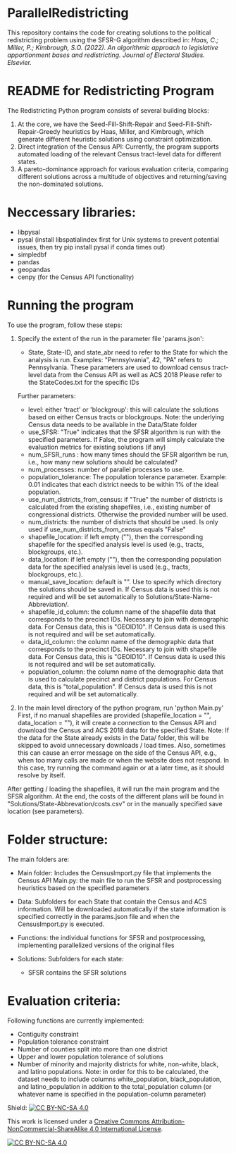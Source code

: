 # ParallelRedistricting
This repository contains the code for creating solutions to the political redistricting problem using the SFSR-G algorithm described in: *Haas, C.; Miller, P.; Kimbrough, S.O. (2022). An algorithmic approach to legislative apportionment bases and redistricting. Journal of Electoral Studies. Elsevier.* 

# README for Redistricting Program

The Redistricting Python program consists of several building blocks:
1) At the core, we have the Seed-Fill-Shift-Repair and Seed-Fill-Shift-Repair-Greedy heuristics by Haas, Miller, and Kimbrough, which generate different heuristic solutions using constraint optimization.
2) Direct integration of the Census API: Currently, the program supports automated loading of the relevant Census tract-level data for different states.
3) A pareto-dominance approach for various evaluation criteria, comparing different solutions across a multitude of objectives and returning/saving the non-dominated solutions.

# Neccessary libraries:
- libpysal
- pysal (install libspatialindex first for Unix systems to prevent potential issues, then try pip install pysal if conda times out)
- simpledbf
- pandas
- geopandas
- cenpy (for the Census API functionality)

# Running the program
To use the program, follow these steps:
1. Specify the extent of the run in the parameter file 'params.json':
	- State, State-ID, and state_abr need to refer to the State for which the analysis is run. Examples: "Pennsylvania", 42, "PA" refers to Pennsylvania. 
	These parameters are used to download census tract-level data from the Census API as well as ACS 2018
	Please refer to the StateCodes.txt for the specific IDs
	
	Further parameters: 
	- level: either 'tract' or 'blockgroup': this will calculate the solutions based on either Census tracts or blockgroups. Note: the underlying Census data needs to be available in the Data/State folder
	- use_SFSR: "True" indicates that the SFSR algorithm is run with the specified parameters. If False, the program will simply calculate the evaluation metrics for existing solutions (if any)
	- num_SFSR_runs : how many times should the SFSR algorithm be run, i.e., how many new solutions should be calculated? 
	- num_processes: number of parallel processes to use. 
	- population_tolerance: The population tolerance parameter. Example: 0.01 indicates that each district needs to be within 1% of the ideal population.
	- use_num_districts_from_census: if "True" the number of districts is calculated from the existing shapefiles, i.e., existing number of congressional districts. Otherwise the provided number will be used.
	- num_districts: the number of districts that should be used. Is only used if use_num_districts_from_census equals "False"
	- shapefile_location: if left empty (""), then the corresponding shapefile for the specified analysis level is used (e.g., tracts, blockgroups, etc.). 
	- data_location: if left empty (""), then the corresponding population data for the specified analysis level is used (e.g., tracts, blockgroups, etc.). 
	- manual_save_location: default is "". Use to specify which directory the solutions should be saved in. If Census data is used this is not required and will be set automatically to Solutions/State-Name-Abbreviation/.
	- shapefile_id_column: the column name of the shapefile data that corresponds to the precinct IDs. Necessary to join with demographic data. For Census data, this is "GEOID10". If Census data is used this is not required and will be set automatically.
	- data_id_column: the column name of the demographic data that corresponds to the precinct IDs. Necessary to join with shapefile data. For Census data, this is "GEOID10". If Census data is used this is not required and will be set automatically.
	- population_column: the column name of the demographic data that is used to calculate precinct and district populations. For Census data, this is "total_population". If Census data is used this is not required and will be set automatically.

2. In the main level directory of the python program, run 'python Main.py'
First, if no manual shapefiles are provided (shapefile_location = "", data_location = ""), it will create a connection to the Census API and download the Census and ACS 2018 data for the specified State.
Note: If the data for the State already exists in the Data/ folder, this will be skipped to avoid unnecessary downloads / load times.
Also, sometimes this can cause an error message on the side of the Census API, e.g., when too many calls are made or when the website does not respond. 
In this case, try running the command again or at a later time, as it should resolve by itself.

After getting / loading the shapefiles, it will run the main program and the SFSR algorithm. 
At the end, the costs of the different plans will be found in "Solutions/State-Abbrevation/costs.csv" or in the manually specified save location (see parameters).

# Folder structure:
The main folders are:
- Main folder: 
	Includes the CensusImport.py file that implements the Census API
	Main.py: the main file to run the SFSR and postprocessing heuristics based on the specified parameters
	
- Data: Subfolders for each State that contain the Census and ACS information. Will be downloaded automatically if the state information is specified correctly in the params.json file and when the CensusImport.py is executed.
	
- Functions: the individual functions for SFSR and postprocessing, implementing parallelized versions of the original files
	
- Solutions: Subfolders for each state: 
	- SFSR contains the SFSR solutions	
	
# Evaluation criteria:
Following functions are currently implemented:
- Contiguity constraint
- Population tolerance constraint
- Number of counties split into more than one district
- Upper and lower population tolerance of solutions
- Number of minority and majority districts for white, non-white, black, and latino populations. Note: in order for this to be calculated, the dataset needs to include columns white_population, black_population, and latino_population in addition to the total_population column (or whatever name is specified in the population-column parameter)


Shield: [![CC BY-NC-SA 4.0][cc-by-nc-sa-shield]][cc-by-nc-sa]

This work is licensed under a
[Creative Commons Attribution-NonCommercial-ShareAlike 4.0 International License][cc-by-nc-sa].

[![CC BY-NC-SA 4.0][cc-by-nc-sa-image]][cc-by-nc-sa]

[cc-by-nc-sa]: http://creativecommons.org/licenses/by-nc-sa/4.0/
[cc-by-nc-sa-image]: https://licensebuttons.net/l/by-nc-sa/4.0/88x31.png
[cc-by-nc-sa-shield]: https://img.shields.io/badge/License-CC%20BY--NC--SA%204.0-lightgrey.svg
